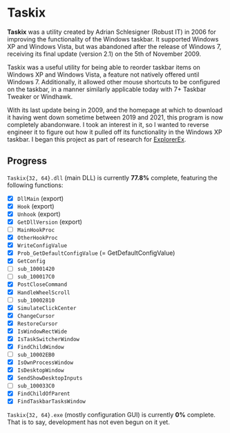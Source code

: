 # Taskix

**Taskix** was a utility created by Adrian Schlesigner (Robust IT) in 2006 for improving the functionality of the Windows taskbar. It supported Windows XP and Windows Vista, but was abandoned after the release of Windows 7, receiving its final update (version 2.1) on the 5th of November 2009.

Taskix was a useful utility for being able to reorder taskbar items on Windows XP and Windows Vista, a feature not natively offered until Windows 7. Additionally, it allowed other mouse shortcuts to be configured on the taskbar, in a manner similarly applicable today with 7+ Taskbar Tweaker or Windhawk.

With its last update being in 2009, and the homepage at which to download it having went down sometime between 2019 and 2021, this program is now completely abandonware. I took an interest in it, so I wanted to reverse engineer it to figure out how it pulled off its functionality in the Windows XP taskbar. I began this project as part of research for [ExplorerEx](//github.com/kfh83/ExplorerEx).

## Progress

`Taskix{32, 64}.dll` (main DLL) is currently **77.8%** complete, featuring the following functions:
 - [x] `DllMain` (export)
 - [x] `Hook` (export)
 - [x] `Unhook` (export)
 - [x] `GetDllVersion` (export)
 - [ ] `MainHookProc`
 - [x] `OtherHookProc`
 - [x] `WriteConfigValue`
 - [x] `Prob_GetDefaultConfigValue` (= GetDefaultConfigValue)
 - [x] `GetConfig`
 - [ ] `sub_10001420`
 - [ ] `sub_100017C0`
 - [x] `PostCloseCommand`
 - [x] `HandleWheelScroll`
 - [ ] `sub_10002810`
 - [x] `SimulateClickCenter`
 - [x] `ChangeCursor`
 - [x] `RestoreCursor`
 - [x] `IsWindowRectWide`
 - [x] `IsTaskSwitcherWindow`
 - [x] `FindChildWindow`
 - [ ] `sub_10002EB0`
 - [x] `IsOwnProcessWindow`
 - [x] `IsDesktopWindow`
 - [x] `SendShowDesktopInputs`
 - [ ] `sub_100033C0`
 - [x] `FindChildOfParent`
 - [x] `FindTaskbarTasksWindow`

`Taskix{32, 64}.exe` (mostly configuration GUI) is currently **0%** complete. That is to say, development has not even begun on it yet.